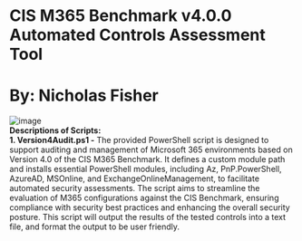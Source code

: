 # CIS M365 Benchmark v4.0.0 Automated Controls Assessment Tool 
# By: Nicholas Fisher
![image](https://github.com/user-attachments/assets/4536bdb9-c18c-4480-99af-7a9029e4775f) <br />
**Descriptions of Scripts:** <br />
**1. Version4Audit.ps1 -** The provided PowerShell script is designed to support auditing and management of Microsoft 365 environments based on Version 4.0 of the CIS M365 Benchmark. It defines a custom module path and installs essential PowerShell modules, including Az, PnP.PowerShell, AzureAD, MSOnline, and ExchangeOnlineManagement, to facilitate automated security assessments. The script aims to streamline the evaluation of M365 configurations against the CIS Benchmark, ensuring compliance with security best practices and enhancing the overall security posture. This script will output the results of the tested controls into a text file, and format the output to be user friendly. <br />

